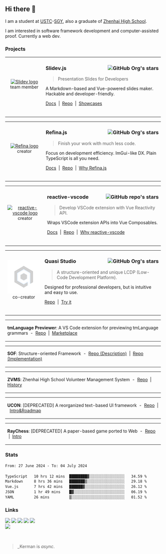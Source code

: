 ## Hi there 👋

I am a student at [USTC](https://en.ustc.edu.cn/)-[SGY](https://en.scgy.ustc.edu.cn/), also a graduate of [Zhenhai High School](http://www.zhzx.net.cn).

I am interested in software framework development and computer-assisted proof. Currently a web dev.

### Projects

<!----------------------->

<table><tbody><tr>
<td align="middle" width="170px">

<a href="https://github.com/slidevjs/slidev"><img alt="Slidev logo" src="https://sli.dev/logo-title.png" width="140"></a><br/>
team member

<br/>

</td>
<td align="left" width="630px">

### Slidev.js <img align="right" src="https://img.shields.io/github/stars/slidevjs?style=flat-square&color=gold" alt="GitHub Org's stars" title="GitHub org's stars">

> Presentation Slides for Developers

A Markdown-based and Vue-powered slides maker. Hackable and developer-friendly.

[Docs](https://sli.dev/) &nbsp;|&nbsp; [Repo](https://github.com/slidevjs/slidev) &nbsp;|&nbsp; [Showcases](https://sli.dev/showcases)

<br/>

</td>
</tr></tbody></table>

<!----------------------->

<table><tbody><tr>
<td align="middle" width="170px">

<a href="https://github.com/refinajs/refina"><img alt="Refina logo" src="https://refinajs.github.io/refina/logo.svg" width="140"></a><br/>
creator

<br/>

</td>
<td align="left" width="630px">

### Refina.js <img align="right" src="https://img.shields.io/github/stars/refinajs?style=flat-square&color=gold" alt="GitHub Org's stars" title="GitHub org's stars">

> Finish your work with much less code.

Focus on development efficiency. ImGui-like DX. Plain TypeScript is all you need.

[Docs](https://refinajs.github.io/refina/) &nbsp;|&nbsp; [Repo](https://github.com/refinajs/refina) &nbsp;|&nbsp; [Why Refina.js](https://refinajs.github.io/refina/guide/why.html)

<br/>

</td>
</tr></tbody></table>

<!----------------------->

<table><tbody><tr>
<td align="middle" width="170px">

<a href="https://github.com/KermanX/reactive-vscode"><img alt="reactive-vscode logo" src="https://kermanx.github.io/reactive-vscode/logo.svg" width="140"></a><br/>
creator

<br/>

</td>
<td align="left" width="630px">

### reactive-vscode <img align="right" src="https://img.shields.io/github/stars/KermanX/reactive-vscode?style=flat-square&color=gold" alt="GitHub repo's stars" title="GitHub repo's stars">

> Develop VSCode extension with Vue Reactivity API.

Wraps VSCode extension APIs into Vue Composables.

[Docs](https://kermanx.github.io/reactive-vscode/) &nbsp;|&nbsp; [Repo](https://github.com/KermanX/reactive-vscode) &nbsp;|&nbsp; [Why reactive-vscode](https://kermanx.github.io/reactive-vscode/guide/why.html)

<br/>

</td>
</tr></tbody></table>

<!----------------------->

<table><tbody><tr>
<td align="middle" width="170px">

<a href="https://github.com/Quasi-Studio/quasi"><img alt="Quasi Studio logo" src="https://raw.githubusercontent.com/Quasi-Studio/quasi/main/packages/northstar/favicon.ico" width="140"></a><br/>
co-creator

<br/>

</td>
<td align="left" width="630px">

### Quasi Studio <img align="right" src="https://img.shields.io/github/stars/Quasi-Studio?style=flat-square&color=gold" alt="GitHub Org's stars" title="GitHub org's stars">

> A structure-oriented and unique LCDP (Low-Code Development Platform).

Designed for professional developers, but is intuitive and easy to use.

[Repo](https://github.com/Quasi-Studio/quasi) &nbsp;|&nbsp; [Try it](https://quasi-studio.vercel.app/)

<br/>

</td>
</tr></tbody></table>

<table><tbody><tr><td width="800px">

**tmLanguage Previewer**: A VS Code extension for previewing tmLanguage grammars &nbsp;-&nbsp; [Repo](https://github.com/KermanX/tmLanguage-Previewer) &nbsp;|&nbsp; [Marketplace](https://marketplace.visualstudio.com/items?itemName=kermanx.tmlanguage-previewer)

</td></tr></tbody></table>

<table><tbody><tr><td width="800px">

**SOF**: Structure-oriented Framework &nbsp;-&nbsp; [Repo (Description)](https://github.com/Structure-Oriented-Framework/SOF) &nbsp;|&nbsp; [Repo (Implementation)](https://github.com/Structure-Oriented-Framework/SOF-impl)

</td></tr></tbody></table>

<table><tbody><tr><td width="800px">

**ZVMS**: Zhenhai High School Volunteer Management System &nbsp;-&nbsp; [Repo](https://github.com/zvms/zvms) &nbsp;|&nbsp; [History](https://zz-developer.github.io/projects/zvms/)

</td></tr></tbody></table>

<table><tbody><tr><td width="800px">

**UCON**: [DEPRECATED] A reorganized text-based UI framework &nbsp;-&nbsp; [Repo](https://github.com/UniCoderGroup/ucon) &nbsp;|&nbsp; [Intro&Roadmap](https://kermanx.github.io/posts/ucon-project.html)

</td></tr></tbody></table>

<table><tbody><tr><td width="800px">

**RayChess**: [DEPRECATED] A paper-based game ported to Web &nbsp;-&nbsp; [Repo](https://github.com/UniCoderGroup/RayChess) &nbsp;|&nbsp; [Intro](https://kermanx.github.io/posts/raychess.html)

</td></tr></tbody></table>

### Stats

<!--START_SECTION:waka-->

```txt
From: 27 June 2024 - To: 04 July 2024

TypeScript   10 hrs 12 mins  ████████▓░░░░░░░░░░░░░░░░   34.59 %
Markdown     8 hrs 36 mins   ███████▒░░░░░░░░░░░░░░░░░   29.18 %
Vue.js       7 hrs 42 mins   ██████▓░░░░░░░░░░░░░░░░░░   26.12 %
JSON         1 hr 49 mins    █▓░░░░░░░░░░░░░░░░░░░░░░░   06.19 %
YAML         26 mins         ▒░░░░░░░░░░░░░░░░░░░░░░░░   01.52 %
```

<!--END_SECTION:waka-->

### Links
  
  <a href="mailto:kermanx@qq.com"><img src="https://img.shields.io/badge/-KermanX@qq.com-168de2?style=flat-square&logo=mail.ru&logoColor=white"/></a>
  <a href="https://discord.com/users/1129773314664054804"><img src="https://img.shields.io/badge/-kermanx-5662f6?style=flat-square&logo=discord&logoColor=white"/></a>
  <a href="https://x.com/@_kermanx_"><img src="https://img.shields.io/badge/-_kermanx_-333333?style=flat-square&logo=x&logoColor=white"/></a>
  <a href="https://im.qq.com/"><img src="https://img.shields.io/badge/-@__Kerman-f5f5f5?style=flat-square&logo=tencentqq&logoColor=e81f1f"/></a>
  <a href="https://space.bilibili.com/1273710873"><img src="https://img.shields.io/badge/-@__Kerman-00a1d6?style=flat-square&logo=bilibili&logoColor=white"/></a>
  <br/>
  <a href="https://afdian.net/a/kermanx"><img src="https://img.shields.io/badge/SPONSOR%20ME-white?style=flat-square&label=%E2%9D%A4%EF%B8%8F&labelColor=CCC&color=EEE" /></a>

<br/>

> _Kerman is *async*.
